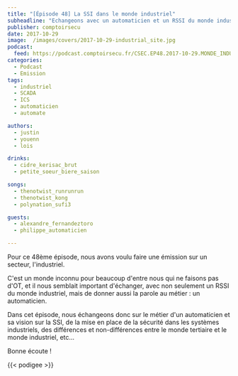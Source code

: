 ```yaml
---
title: "[Épisode 48] La SSI dans le monde industriel"
subheadline: "Echangeons avec un automaticien et un RSSI du monde industriel"
publisher: comptoirsecu
date: 2017-10-29
image:  /images/covers/2017-10-29-industrial_site.jpg
podcast:
  feed: https://podcast.comptoirsecu.fr/CSEC.EP48.2017-10-29.MONDE_INDUSTRIEL.mp3
categories:
  - Podcast
  - Emission
tags:
  - industriel
  - SCADA
  - ICS
  - automaticien
  - automate

authors:
  - justin
  - youenn
  - lois

drinks:
  - cidre_kerisac_brut
  - petite_soeur_biere_saison

songs:
  - thenotwist_runrunrun
  - thenotwist_kong
  - polynation_sufi3

guests:
  - alexandre_fernandeztoro
  - philippe_automaticien

---
```


Pour ce 48ème épisode, nous avons voulu faire une émission sur un secteur, l'industriel.

C'est un monde inconnu pour beaucoup d'entre nous qui ne faisons pas d'OT, et il nous semblait important d'échanger, avec non seulement un RSSI du monde industriel, mais de donner aussi la parole au métier : un automaticien.

Dans cet épisode, nous échangeons donc sur le métier d'un automaticien et sa vision sur la SSI, de la mise en place de la sécurité dans les systèmes industriels, des différences et non-différences entre le monde tertiaire et le monde industriel, etc...

Bonne écoute !

{{< podigee >}}
